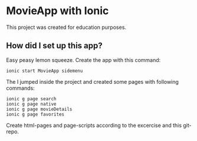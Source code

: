 # MovieApp with Ionic

This project was created for education purposes.

## How did I set up this app?

Easy peasy lemon squeeze. Create the app with this command:

```
ionic start MovieApp sidemenu
```

The I jumped inside the project and created some pages with following commands:

```
ionic g page search
ionic g page native
ionic g page movieDetails
ionic g page favorites
```

Create html-pages and page-scripts according to the excercise and this git-repo.